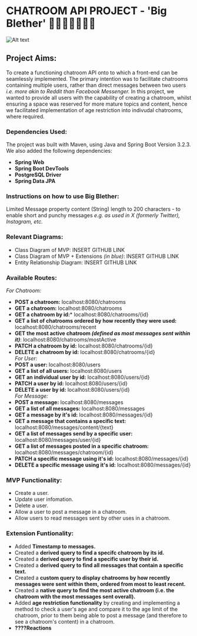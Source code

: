 # CHATROOM API PROJECT - 'Big Blether' 👩🏽‍💻💬👨🏾‍💻

![Alt text](https://lovely32.com/cdn/shop/products/image_9ff117ab-9e03-4b00-b486-59cb602b6001_1200x1200.jpg?v=1669466173 "Big Blether Logo")

## Project Aims:
To create a functioning chatroom API onto to which a front-end can be seamlessly implemented. The primary intention was to facilitate chatrooms containing multiple users, rather than direct messages between two users *i.e. more akin to Reddit than Facebook Messenger.* In this project, we wanted to provide all users with the capability of creating a chatroom, whilst ensuring a space was reserved for more mature topics and content, hence we facilitated implementation of age restriction into indivudal chatrooms, where required. 

### Dependencies Used:
The project was built with Maven, using Java and Spring Boot Version 3.2.3. 
We also added the following dependencies:
- **Spring Web**
- **Spring Boot DevTools**
- **PostgreSQL Driver**
- **Spring Data JPA**


### Instructions on how to use Big Blether:

Limited Message property content (String) length to 200 characters - to enable short and punchy messages *e.g. as used in X (formerly Twitter), Instagram, etc.* 

### Relevant Diagrams:
- Class Diagram of MVP: INSERT GITHUB LINK
- Class Diagram of MVP + Extensions *(in blue)*: INSERT GITHUB LINK
- Entity Relationship Diagram: INSERT GITHUB LINK

### Available Routes:
*For Chatroom:*
- **POST a chatroom:** localhost:8080/chatrooms 
- **GET a chatroom:** localhost:8080/chatrooms
- **GET a chatroom by id:*** localhost:8080/chatrooms/{id}
- **GET a list of chatrooms ordered by how recently they were used:** localhost:8080/chatrooms/recent
- **GET the most active chatroom *(defined as most messages sent within it)***: localhost:8080/chatrooms/mostActive
- **PATCH a chatroom by id:** localhost:8080/chatrooms/{id}
- **DELETE a chatroom by id:** localhost:8080/chatrooms/{id}
<br>*For User:*
- **POST a user:** localhost:8080/users
- **GET a list of all users:** localhost:8080/users
- **GET an individual user by id:** localhost:8080/users/{id}
- **PATCH a user by id:** localhost:8080/users/{id}
- **DELETE a user by id:** localhost:8080/users/{id}
<br>*For Message:*
- **POST a message:** localhost:8080/messages
- **GET a list of all messages:** localhost:8080/messages
- **GET a message by it's id:** localhost:8080/messages/{id}
- **GET a message that contains a specific text:** localhost:8080/messages/content/{text}
- **GET a list of messages send by a specific user:** localhost:8080/messages/user/{id}
- **GET a list of messages posted in a specific chatroom:** localhost:8080/messages/chatroom/{id}
- **PATCH a specific message using it's id:** localhost:8080/messages/{id}
- **DELETE a specific message using it's id:** localhost:8080/messages/{id}

### MVP Functionality:
- Create a user. 
- Update user infomation. 
- Delete a user. 
- Allow a user to post a message in a chatroom.
- Allow users to read messages sent by other uses in a chatroom. 

### Extension Funtionality:
- Added **Timestamp to messages.**
- Created a **derived query to find a specifc chatroom by its id.**
- Created a **derived query to find a specific user by their id.**
- Created a **derived query to find all messages that contain a specific text.**
- Created a **custom query to display chatrooms by how recently messages were sent within them, ordered from most to least recent.**
- Created a **native query to find the most active chatroom (i.e. the chatroom with the most messages sent overall).**
- Added **age restriction functionality** by creating and implementing a method to check a user's age and compare it to the age limit of the chatroom, prior to them being able to post a message (and therefore to see a chatroom's content) in a chatroom.
- **????Reactions**